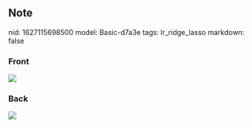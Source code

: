 ## Note
nid: 1627115698500
model: Basic-d7a3e
tags: lr_ridge_lasso
markdown: false

### Front
<img src="paste-7df38aa0cd6e91216123c17e6fc3ce2633a1628e.jpg">

### Back
<img src="paste-68946c85fdccf7a6ee27d71d92dc1bd3a85dd820.jpg">
